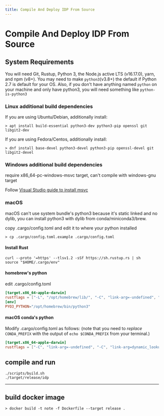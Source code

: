 ```yaml
---
title: Compile And Deploy IDP From Source
---
```


# Compile And Deploy IDP From Source

## System Requirements

You will need Git, Rustup, Python 3, the Node.js active LTS (v16.17.0), yarn, and npm (v8+). You may need to make `python3`(v3.8+) the default if Python 2.7 is default for your OS. Also, if you don't have anything named `python` on your machine and only have python3, you will need something like `python-is-python3`

### Linux additional build dependencies

If you are using Ubuntu/Debian, additionally install:

```shell
> apt install build-essential python3-dev python3-pip openssl git libgit2-dev
```
If you are using Fedora/Centos, additionally install:

```shell
> dnf install base-devel python3-devel python3-pip openssl-devel git libgit2-devel
```

### Windows additional build dependencies

require x86_64-pc-windows-msvc target, can't compile with windows-gnu target

Follow [Visual Studio guide to install msvc](https://learn.microsoft.com/en-us/windows/dev-environment/rust/setup#install-visual-studio-recommended-or-the-microsoft-c-build-tools)

### macOS

macOS can't use system bundle's python3 because it's static linked and no dylib, you can install python3 with dylib from conda/miniconda3/brew.

copy .cargo/config.toml and edit it to where your python installed
```shell
> cp .cargo/config.toml.example .cargo/config.toml
```

#### Install Rust

```shell
curl --proto '=https' --tlsv1.2 -sSf https://sh.rustup.rs | sh
source "$HOME/.cargo/env"
```

#### homebrew's python

edit .cargo/config.toml

```toml
[target.x86_64-apple-darwin]
rustflags = ["-L", "/opt/homebrew/lib/", "-C", "link-arg=-undefined", "-C", "link-arg=dynamic_lookup"]
[env]
PYO3_PYTHON="/opt/homebrew/bin/python3"
```

#### macOS conda's python

Modify .cargo/config.toml as follows:
(note that you need to _replace_ `CONDA_PREFIX` with
the output of `echo $CONDA_PREFIX` from your terminal.)

```toml
[target.x86_64-apple-darwin]
rustflags = ["-C", "link-arg=-undefined", "-C", "link-arg=dynamic_lookup", "-C", "link-arg=-Wl,-rpath,`CONDA_PREFIX`/lib"]
```

## compile and run

```shell
./scripts/build.sh
./target/release/idp
```

---

## build docker image
```shell
> docker build -t note -f Dockerfile --target release .
```
